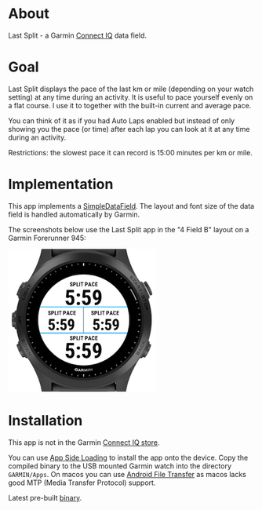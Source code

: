 # About

Last Split - a Garmin [Connect IQ](https://developer.garmin.com/connect-iq/overview/) data field.

# Goal

Last Split displays the pace of the last km or mile (depending on your watch setting) at any time during an activity. It is useful to pace yourself evenly on a flat course. I use it to together with the built-in current and average pace.

You can think of it as if you had Auto Laps enabled but instead of only showing you the pace (or time) after each lap you can look at it at any time during an activity.

Restrictions: the slowest pace it can record is 15:00 minutes per km or mile.

# Implementation

This app implements a [SimpleDataField](https://developer.garmin.com/connect-iq/api-docs/Toybox/WatchUi/SimpleDataField.html). The layout and font size of the data field is handled automatically by Garmin.

The screenshots below use the Last Split app in the "4 Field B" layout on a Garmin Forerunner 945:

![0](./screenshot/0.png)

# Installation

This app is not in the Garmin [Connect IQ store](https://apps.garmin.com/).

You can use [App Side Loading](https://developer.garmin.com/connect-iq/programmers-guide/getting-started) to install the app onto the device. Copy the compiled binary to the USB mounted Garmin watch into the directory `GARMIN/Apps`. On macos you can use [Android File Transfer](https://www.android.com/filetransfer/) as macos lacks good MTP (Media Transfer Protocol) support.

Latest pre-built [binary](./build/LastSplit.prg).
